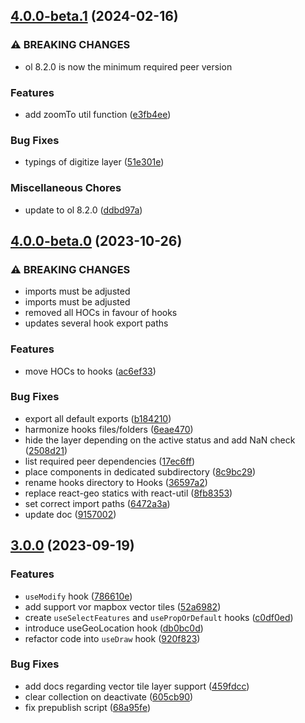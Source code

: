 

## [4.0.0-beta.1](https://github.com/terrestris/react-util/compare/v4.0.0-beta.0...v4.0.0-beta.1) (2024-02-16)


### ⚠ BREAKING CHANGES

* ol 8.2.0 is now the minimum required peer version

### Features

* add zoomTo util function ([e3fb4ee](https://github.com/terrestris/react-util/commit/e3fb4ee86fdd66d18e65c7b2a9df4a6dc9a75b15))


### Bug Fixes

* typings of digitize layer ([51e301e](https://github.com/terrestris/react-util/commit/51e301e2cb209e9667a658c73a5e0e83f297f95a))


### Miscellaneous Chores

* update to ol 8.2.0 ([ddbd97a](https://github.com/terrestris/react-util/commit/ddbd97a47fc6a16102d5d2237cdc30a3b768fc63))

## [4.0.0-beta.0](https://github.com/terrestris/react-util/compare/v3.0.0...v4.0.0-beta.0) (2023-10-26)


### ⚠ BREAKING CHANGES

* imports must be adjusted
* imports must be adjusted
* removed all HOCs in favour of hooks
* updates several hook export paths

### Features

* move HOCs to hooks ([ac6ef33](https://github.com/terrestris/react-util/commit/ac6ef33723180366594d9d60222ce398549e1a9e))


### Bug Fixes

* export all default exports ([b184210](https://github.com/terrestris/react-util/commit/b184210556d4585c693ddaac4ee2607a7bed2b95))
* harmonize hooks files/folders ([6eae470](https://github.com/terrestris/react-util/commit/6eae470de68ef4ddb296250e77416c8233ef4416))
* hide the layer depending on the active status and add NaN check ([2508d21](https://github.com/terrestris/react-util/commit/2508d21b766027e14f5cfb042537e33d86725f23))
* list required peer dependencies ([17ec6ff](https://github.com/terrestris/react-util/commit/17ec6ff58ad31a0a6c1a94cd43e91f6d644d9427))
* place components in dedicated subdirectory ([8c9bc29](https://github.com/terrestris/react-util/commit/8c9bc29331e21d9da4e14d7dac7e261d12a9db7b))
* rename hooks directory to Hooks ([36597a2](https://github.com/terrestris/react-util/commit/36597a209008e80335c8706f973ce6494bf2690f))
* replace react-geo statics with react-util ([8fb8353](https://github.com/terrestris/react-util/commit/8fb835344f8f244405241a5bcccc310d48ccdc19))
* set correct import paths ([6472a3a](https://github.com/terrestris/react-util/commit/6472a3a410ee55dccb764039198eaf1ded99d86d))
* update doc ([9157002](https://github.com/terrestris/react-util/commit/9157002e13c006f142ea38a43cbde101fb92c93a))

## [3.0.0](https://github.com/terrestris/react-util/compare/v2.2.0-beta.2...v3.0.0) (2023-09-19)


### Features

* `useModify` hook ([786610e](https://github.com/terrestris/react-util/commit/786610e523665c329eeaad005006ac2a50d62ad7))
* add support vor mapbox vector tiles ([52a6982](https://github.com/terrestris/react-util/commit/52a6982818e25c72cad7d4c697a468a2712ea0d7))
* create `useSelectFeatures` and `usePropOrDefault` hooks ([c0df0ed](https://github.com/terrestris/react-util/commit/c0df0ed95c182abfaab08edd92ea7e87943976dd))
* introduce useGeoLocation hook ([db0bc0d](https://github.com/terrestris/react-util/commit/db0bc0ded7f209e61ab26dcc2dfb49e5a83ec4dc))
* refactor code into `useDraw` hook ([920f823](https://github.com/terrestris/react-util/commit/920f8233f3998222f2140722fceab597f7321a1e))


### Bug Fixes

* add docs regarding vector tile layer support ([459fdcc](https://github.com/terrestris/react-util/commit/459fdccfede863d57444b06463affac1f51231dd))
* clear collection on deactivate ([605cb90](https://github.com/terrestris/react-util/commit/605cb90fa0a40635a66df8536bc8215d755b74bc))
* fix prepublish script ([68a95fe](https://github.com/terrestris/react-util/commit/68a95fe95225c5e52859754d2c5eb48a58475880))
